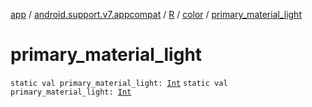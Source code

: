 [app](../../../index.md) / [android.support.v7.appcompat](../../index.md) / [R](../index.md) / [color](index.md) / [primary_material_light](./primary_material_light.md)

# primary_material_light

`static val primary_material_light: `[`Int`](https://kotlinlang.org/api/latest/jvm/stdlib/kotlin/-int/index.html)
`static val primary_material_light: `[`Int`](https://kotlinlang.org/api/latest/jvm/stdlib/kotlin/-int/index.html)